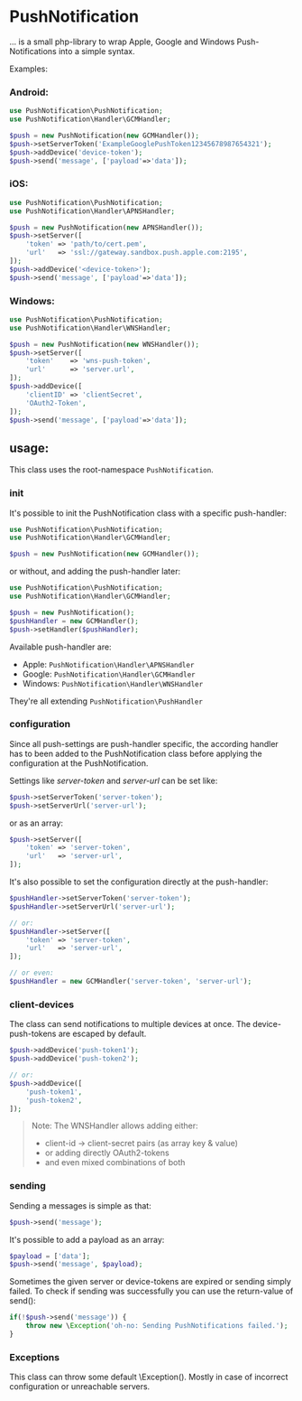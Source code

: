 # PushNotification #

... is a small php-library to wrap Apple, Google and Windows Push-Notifications into a simple syntax.

Examples:


### Android: ###

```php
use PushNotification\PushNotification;
use PushNotification\Handler\GCMHandler;

$push = new PushNotification(new GCMHandler());
$push->setServerToken('ExampleGooglePushToken12345678987654321');
$push->addDevice('device-token');
$push->send('message', ['payload'=>'data']);
```


### iOS: ###

```php
use PushNotification\PushNotification;
use PushNotification\Handler\APNSHandler;

$push = new PushNotification(new APNSHandler());
$push->setServer([
	'token' => 'path/to/cert.pem',
	'url'   => 'ssl://gateway.sandbox.push.apple.com:2195',
]);
$push->addDevice('<device-token>');
$push->send('message', ['payload'=>'data']);
```


### Windows: ###

```php
use PushNotification\PushNotification;
use PushNotification\Handler\WNSHandler;

$push = new PushNotification(new WNSHandler());
$push->setServer([
	'token'    => 'wns-push-token',
	'url'      => 'server.url',
]);
$push->addDevice([
	'clientID' => 'clientSecret',
	'OAuth2-Token',
]);
$push->send('message', ['payload'=>'data']);
```


## usage: ##

This class uses the root-namespace `PushNotification`.


### init ###

It's possible to init the PushNotification class with a specific push-handler:

```php
use PushNotification\PushNotification;
use PushNotification\Handler\GCMHandler;

$push = new PushNotification(new GCMHandler());
```

or without, and adding the push-handler later:

```php
use PushNotification\PushNotification;
use PushNotification\Handler\GCMHandler;

$push = new PushNotification();
$pushHandler = new GCMHandler();
$push->setHandler($pushHandler);
```

Available push-handler are:

- Apple:   `PushNotification\Handler\APNSHandler`
- Google:  `PushNotification\Handler\GCMHandler`
- Windows: `PushNotification\Handler\WNSHandler`

They're all extending `PushNotification\PushHandler`


### configuration ###

Since all push-settings are push-handler specific, the according handler has to been added to the PushNotification class before applying the configuration at the PushNotification.

Settings like *server-token* and *server-url* can be set  like:

```php
$push->setServerToken('server-token');
$push->setServerUrl('server-url');
```

or as an array:

```php
$push->setServer([
	'token' => 'server-token',
	'url'   => 'server-url',
]);
```

It's also possible to set the configuration directly at the push-handler:

```php
$pushHandler->setServerToken('server-token');
$pushHandler->setServerUrl('server-url');

// or:
$pushHandler->setServer([
	'token' => 'server-token',
	'url'   => 'server-url',
]);

// or even:
$pushHandler = new GCMHandler('server-token', 'server-url');
```

### client-devices ###

The class can send notifications to multiple devices at once. The device-push-tokens are escaped by default.

```php
$push->addDevice('push-token1');
$push->addDevice('push-token2');

// or:
$push->addDevice([
	'push-token1',
	'push-token2',
]);
```

> Note: The WNSHandler allows adding either:
>	- client-id -> client-secret pairs (as array key & value)
>	- or adding directly OAuth2-tokens
>	- and even mixed combinations of both

### sending ###

Sending a messages is simple as that:

```php
$push->send('message');
```

It's possible to add a payload as an array:

```php
$payload = ['data'];
$push->send('message', $payload);
```

Sometimes the given server or device-tokens are expired or sending simply failed. To check if sending was successfully you can use the return-value of send():

```php
if(!$push->send('message')) {
	throw new \Exception('oh-no: Sending PushNotifications failed.');
}
```

### Exceptions ###

This class can throw some default \Exception(). Mostly in case of incorrect configuration or unreachable servers.
